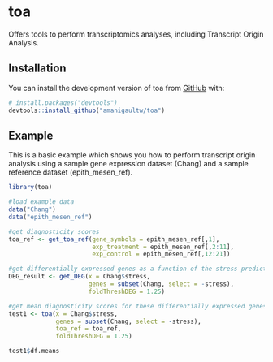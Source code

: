 
<!-- README.md is generated from README.Rmd. Please edit that file -->

# toa

<!-- badges: start -->
<!-- badges: end -->

Offers tools to perform transcriptomics analyses, including Transcript Origin Analysis.

## Installation

You can install the development version of toa from
[GitHub](https://github.com/) with:

``` r
# install.packages("devtools")
devtools::install_github("amanigaultw/toa")
```

## Example

This is a basic example which shows you how to perform transcript origin analysis using a sample gene expression dataset (Chang) and a sample reference dataset (epith_mesen_ref).

``` r
library(toa)

#load example data
data("Chang")
data("epith_mesen_ref")

#get diagnosticity scores
toa_ref <- get_toa_ref(gene_symbols = epith_mesen_ref[,1], 
                       exp_treatment = epith_mesen_ref[,2:11],
                       exp_control = epith_mesen_ref[,12:21])

#get differentially expressed genes as a function of the stress predictor
DEG_result <- get_DEG(x = Chang$stress, 
                      genes = subset(Chang, select = -stress),
                      foldThreshDEG = 1.25)

#get mean diagnosticity scores for these differentially expressed genes
test1 <- toa(x = Chang$stress, 
             genes = subset(Chang, select = -stress), 
             toa_ref = toa_ref,
             foldThreshDEG = 1.25)

test1$df.means
```
